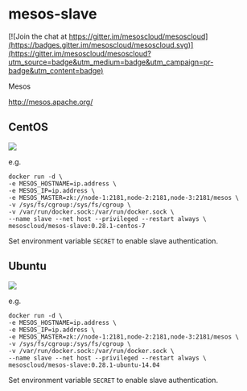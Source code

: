 # mesos-slave

[![Join the chat at https://gitter.im/mesoscloud/mesoscloud](https://badges.gitter.im/mesoscloud/mesoscloud.svg)](https://gitter.im/mesoscloud/mesoscloud?utm_source=badge&utm_medium=badge&utm_campaign=pr-badge&utm_content=badge)

Mesos

http://mesos.apache.org/

## CentOS

[![](https://badge.imagelayers.io/mesoscloud/mesos-slave:0.28.1-centos-7.svg)](https://imagelayers.io/?images=mesoscloud/mesos-slave:0.28.1-centos-7)

e.g.

```
docker run -d \
-e MESOS_HOSTNAME=ip.address \
-e MESOS_IP=ip.address \
-e MESOS_MASTER=zk://node-1:2181,node-2:2181,node-3:2181/mesos \
-v /sys/fs/cgroup:/sys/fs/cgroup \
-v /var/run/docker.sock:/var/run/docker.sock \
--name slave --net host --privileged --restart always \
mesoscloud/mesos-slave:0.28.1-centos-7
```

Set environment variable `SECRET` to enable slave authentication.

## Ubuntu

[![](https://badge.imagelayers.io/mesoscloud/mesos-slave:0.28.1-ubuntu-14.04.svg)](https://imagelayers.io/?images=mesoscloud/mesos-slave:0.28.1-ubuntu-14.04)

e.g.

```
docker run -d \
-e MESOS_HOSTNAME=ip.address \
-e MESOS_IP=ip.address \
-e MESOS_MASTER=zk://node-1:2181,node-2:2181,node-3:2181/mesos \
-v /sys/fs/cgroup:/sys/fs/cgroup \
-v /var/run/docker.sock:/var/run/docker.sock \
--name slave --net host --privileged --restart always \
mesoscloud/mesos-slave:0.28.1-ubuntu-14.04
```

Set environment variable `SECRET` to enable slave authentication.
